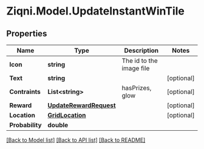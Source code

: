 
# Ziqni.Model.UpdateInstantWinTile

## Properties

Name | Type | Description | Notes
------------ | ------------- | ------------- | -------------
**Icon** | **string** | The id to the image file | 
**Text** | **string** |  | [optional] 
**Contraints** | **List&lt;string&gt;** | hasPrizes, glow | [optional] 
**Reward** | [**UpdateRewardRequest**](UpdateRewardRequest.md) |  | [optional] 
**Location** | [**GridLocation**](GridLocation.md) |  | [optional] 
**Probability** | **double** |  | 

[[Back to Model list]](../README.md#documentation-for-models)
[[Back to API list]](../README.md#documentation-for-api-endpoints)
[[Back to README]](../README.md)

